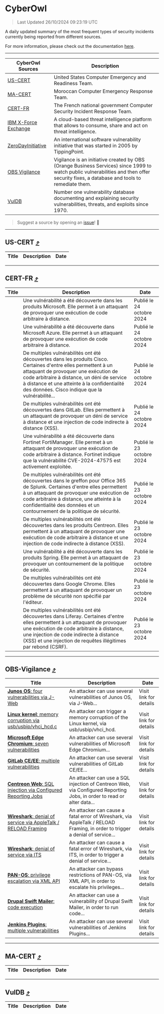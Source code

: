 
 <div id='top'></div>

# CyberOwl

 > Last Updated 26/10/2024 09:23:19 UTC
 
 A daily updated summary of the most frequent types of security incidents currently being reported from different sources.
 
 For more information, please check out the documentation [here](./docs/README.md).
 
 ---
 |CyberOwl Sources|Description|
 |---|---|
 |[US-CERT](#us-cert-arrow_heading_up)|United States Computer Emergency and Readiness Team.|
 |[MA-CERT](#ma-cert-arrow_heading_up)|Moroccan Computer Emergency Response Team.|
 |[CERT-FR](#cert-fr-arrow_heading_up)|The French national government Computer Security Incident Response Team.|
 |[IBM X-Force Exchange](#ibmcloud-arrow_heading_up)|A cloud-based threat intelligence platform that allows to consume, share and act on threat intelligence.|
 |[ZeroDayInitiative](#zerodayinitiative-arrow_heading_up)|An international software vulnerability initiative that was started in 2005 by TippingPoint.|
 |[OBS Vigilance](#obs-vigilance-arrow_heading_up)|Vigilance is an initiative created by OBS (Orange Business Services) since 1999 to watch public vulnerabilities and then offer security fixes, a database and tools to remediate them.|
 |[VulDB](#vuldb-arrow_heading_up)|Number one vulnerability database documenting and explaining security vulnerabilities, threats, and exploits since 1970.|
 
 > Suggest a source by opening an [issue](https://github.com/karimhabush/cyberowl/issues)! :raised_hands:
 ---

## US-CERT [:arrow_heading_up:](#cyberowl)

 |Title|Description|Date|
 |---|---|---|
 
 ---

## CERT-FR [:arrow_heading_up:](#cyberowl)

 |Title|Description|Date|
 |---|---|---|
 |[](https://www.cert.ssi.gouv.fr/avis/CERTFR-2024-AVI-0921/)|Une vulnérabilité a été découverte dans les produits Microsoft. Elle permet à un attaquant de provoquer une exécution de code arbitraire à distance.|Publié le 24 octobre 2024|
 |[](https://www.cert.ssi.gouv.fr/avis/CERTFR-2024-AVI-0920/)|Une vulnérabilité a été découverte dans Microsoft Azure. Elle permet à un attaquant de provoquer une exécution de code arbitraire à distance.|Publié le 24 octobre 2024|
 |[](https://www.cert.ssi.gouv.fr/avis/CERTFR-2024-AVI-0919/)|De multiples vulnérabilités ont été découvertes dans les produits Cisco. Certaines d'entre elles permettent à un attaquant de provoquer une exécution de code arbitraire à distance, un déni de service à distance et une atteinte à la confidentialité des données. Cisco indique que la vulnérabilité...|Publié le 24 octobre 2024|
 |[](https://www.cert.ssi.gouv.fr/avis/CERTFR-2024-AVI-0918/)|De multiples vulnérabilités ont été découvertes dans GitLab. Elles permettent à un attaquant de provoquer un déni de service à distance et une injection de code indirecte à distance (XSS).|Publié le 24 octobre 2024|
 |[](https://www.cert.ssi.gouv.fr/avis/CERTFR-2024-AVI-0917/)|Une vulnérabilité a été découverte dans Fortinet FortiManager. Elle permet à un attaquant de provoquer une exécution de code arbitraire à distance. Fortinet indique que la vulnérabilité CVE-2024-47575 est activement exploitée.|Publié le 23 octobre 2024|
 |[](https://www.cert.ssi.gouv.fr/avis/CERTFR-2024-AVI-0916/)|De multiples vulnérabilités ont été découvertes dans le greffon pour Office 365 de Splunk. Certaines d'entre elles permettent à un attaquant de provoquer une exécution de code arbitraire à distance, une atteinte à la confidentialité des données et un contournement de la politique de sécurité.|Publié le 23 octobre 2024|
 |[](https://www.cert.ssi.gouv.fr/avis/CERTFR-2024-AVI-0915/)|De multiples vulnérabilités ont été découvertes dans les produits Centreon. Elles permettent à un attaquant de provoquer une exécution de code arbitraire à distance et une injection de code indirecte à distance (XSS).|Publié le 23 octobre 2024|
 |[](https://www.cert.ssi.gouv.fr/avis/CERTFR-2024-AVI-0914/)|Une vulnérabilité a été découverte dans les produits Spring. Elle permet à un attaquant de provoquer un contournement de la politique de sécurité.|Publié le 23 octobre 2024|
 |[](https://www.cert.ssi.gouv.fr/avis/CERTFR-2024-AVI-0913/)|De multiples vulnérabilités ont été découvertes dans Google Chrome. Elles permettent à un attaquant de provoquer un problème de sécurité non spécifié par l'éditeur.|Publié le 23 octobre 2024|
 |[](https://www.cert.ssi.gouv.fr/avis/CERTFR-2024-AVI-0912/)|De multiples vulnérabilités ont été découvertes dans Liferay. Certaines d'entre elles permettent à un attaquant de provoquer une exécution de code arbitraire à distance, une injection de code indirecte à distance (XSS) et une injection de requêtes illégitimes par rebond (CSRF).|Publié le 23 octobre 2024|
 
 ---

## OBS-Vigilance [:arrow_heading_up:](#cyberowl)

 |Title|Description|Date|
 |---|---|---|
 |[<a href="https://vigilance.fr/vulnerability/Junos-OS-four-vulnerabilities-via-J-Web-43386" class="noirorange"><b>Junos OS</b>: four vulnerabilities via J-Web</a>](https://vigilance.fr/vulnerability/Junos-OS-four-vulnerabilities-via-J-Web-43386)|An attacker can use several vulnerabilities of Junos OS, via J-Web...|Visit link for details|
 |[<a href="https://vigilance.fr/vulnerability/Linux-kernel-memory-corruption-via-usb-usbip-vhci-hcd-c-45012" class="noirorange"><b>Linux kernel</b>: memory corruption via usb/usbip/vhci_hcd.c</a>](https://vigilance.fr/vulnerability/Linux-kernel-memory-corruption-via-usb-usbip-vhci-hcd-c-45012)|An attacker can trigger a memory corruption of the Linux kernel, via usb/usbip/vhci_hcd.|Visit link for details|
 |[<a href="https://vigilance.fr/vulnerability/Microsoft-Edge-Chromium-seven-vulnerabilities-43385" class="noirorange"><b>Microsoft Edge Chromium</b>: seven vulnerabilities</a>](https://vigilance.fr/vulnerability/Microsoft-Edge-Chromium-seven-vulnerabilities-43385)|An attacker can use several vulnerabilities of Microsoft Edge Chromium...|Visit link for details|
 |[<a href="https://vigilance.fr/vulnerability/GitLab-CE-EE-multiple-vulnerabilities-43376" class="noirorange"><b>GitLab CE/EE</b>: multiple vulnerabilities</a>](https://vigilance.fr/vulnerability/GitLab-CE-EE-multiple-vulnerabilities-43376)|An attacker can use several vulnerabilities of GitLab CE/EE...|Visit link for details|
 |[<a href="https://vigilance.fr/vulnerability/Centreon-Web-SQL-injection-via-Configured-Reporting-Jobs-45364" class="noirorange"><b>Centreon Web</b>: SQL injection via Configured Reporting Jobs</a>](https://vigilance.fr/vulnerability/Centreon-Web-SQL-injection-via-Configured-Reporting-Jobs-45364)|An attacker can use a SQL injection of Centreon Web, via Configured Reporting Jobs, in order to read or alter data...|Visit link for details|
 |[<a href="https://vigilance.fr/vulnerability/Wireshark-denial-of-service-via-AppleTalk-RELOAD-Framing-45362" class="noirorange"><b>Wireshark</b>: denial of service via AppleTalk / RELOAD Framing</a>](https://vigilance.fr/vulnerability/Wireshark-denial-of-service-via-AppleTalk-RELOAD-Framing-45362)|An attacker can cause a fatal error of Wireshark, via AppleTalk / RELOAD Framing, in order to trigger a denial of service...|Visit link for details|
 |[<a href="https://vigilance.fr/vulnerability/Wireshark-denial-of-service-via-ITS-45361" class="noirorange"><b>Wireshark</b>: denial of service via ITS</a>](https://vigilance.fr/vulnerability/Wireshark-denial-of-service-via-ITS-45361)|An attacker can cause a fatal error of Wireshark, via ITS, in order to trigger a denial of service...|Visit link for details|
 |[<a href="https://vigilance.fr/vulnerability/PAN-OS-privilege-escalation-via-XML-API-45358" class="noirorange"><b>PAN-OS</b>: privilege escalation via XML API</a>](https://vigilance.fr/vulnerability/PAN-OS-privilege-escalation-via-XML-API-45358)|An attacker can bypass restrictions of PAN-OS, via XML API, in order to escalate his privileges...|Visit link for details|
 |[<a href="https://vigilance.fr/vulnerability/Drupal-Swift-Mailer-code-execution-43372" class="noirorange"><b>Drupal Swift Mailer</b>: code execution</a>](https://vigilance.fr/vulnerability/Drupal-Swift-Mailer-code-execution-43372)|An attacker can use a vulnerability of Drupal Swift Mailer, in order to run code...|Visit link for details|
 |[<a href="https://vigilance.fr/vulnerability/Jenkins-Plugins-multiple-vulnerabilities-43368" class="noirorange"><b>Jenkins Plugins</b>: multiple vulnerabilities</a>](https://vigilance.fr/vulnerability/Jenkins-Plugins-multiple-vulnerabilities-43368)|An attacker can use several vulnerabilities of Jenkins Plugins...|Visit link for details|
 
 ---

## MA-CERT [:arrow_heading_up:](#cyberowl)

 |Title|Description|Date|
 |---|---|---|
 
 ---

## VulDB [:arrow_heading_up:](#cyberowl)

 |Title|Description|Date|
 |---|---|---|
 
